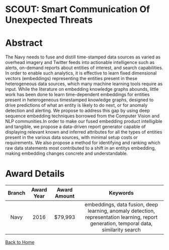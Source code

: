 
SCOUT: Smart Communication Of Unexpected Threats
================================================

# Abstract


The Navy needs to fuse and distill time-stamped data sources as varied as overhead imagery and Twitter feeds into actionable intelligence such as alerts, on-demand reports about entities of interest, and search capabilities. In order to enable such analytics, it is effective to learn fixed dimensional vectors (embeddings) representing the entities present in these heterogeneous data sources, which many machine learning tools require as input. While the literature on embedding knowledge graphs abounds, little work has been done to learn time-dependent embeddings for entities present in heterogeneous timestamped knowledge graphs, designed to drive predictions of what an entity is likely to do next, or for anomaly detection and alerting. We propose to address this gap by using deep sequence embedding techniques borrowed from the Computer Vision and NLP communities.In order to make our fused embedding product intelligible and tangible, we propose a data-driven report generator capable of displaying relevant known and inferred attributes for all the types of entities present in the various data sources, with minimal setup costs or requirements. We also propose a method for identifying and ranking which raw data statements most contributed to a shift in an entitys embedding, making embedding changes concrete and understandable.  

# Award Details

|Branch|Award Year|Award Amount|Keywords|
| :---: | :---: | :---: | :---: |
|Navy|2016|$79,993|embeddings, data fusion, deep learning, anomaly detection, representation learning, report generation, temporal data, similarity search|
  
  


[Back to Home](https://github.com/chrischow/dod_sbir_awards/DJ/#1932)